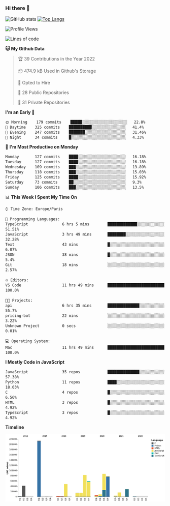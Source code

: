 ### Hi there 👋


![GitHub stats](https://github-readme-stats.vercel.app/api?username=eastkap&theme=dark&show_icons=true&count_private=true)
[![Top Langs](https://github-readme-stats.vercel.app/api/top-langs/?username=eastkap&layout=compact)](https://github.com/anuraghazra/github-readme-stats)



<!--START_SECTION:waka-->
![Profile Views](http://img.shields.io/badge/Profile%20Views-19-blue)

![Lines of code](https://img.shields.io/badge/From%20Hello%20World%20I%27ve%20Written-710926%20lines%20of%20code-blue)

**🐱 My Github Data** 

> 🏆 39 Contributions in the Year 2022
 > 
> 📦 474.9 kB Used in Github's Storage 
 > 
> 💼 Opted to Hire
 > 
> 📜 28 Public Repositories 
 > 
> 🔑 31 Private Repositories  
 > 
**I'm an Early 🐤** 

```text
🌞 Morning    179 commits    █████░░░░░░░░░░░░░░░░░░░░   22.8% 
🌆 Daytime    325 commits    ██████████░░░░░░░░░░░░░░░   41.4% 
🌃 Evening    247 commits    ███████░░░░░░░░░░░░░░░░░░   31.46% 
🌙 Night      34 commits     █░░░░░░░░░░░░░░░░░░░░░░░░   4.33%

```
📅 **I'm Most Productive on Monday** 

```text
Monday       127 commits    ████░░░░░░░░░░░░░░░░░░░░░   16.18% 
Tuesday      127 commits    ████░░░░░░░░░░░░░░░░░░░░░   16.18% 
Wednesday    109 commits    ███░░░░░░░░░░░░░░░░░░░░░░   13.89% 
Thursday     118 commits    ███░░░░░░░░░░░░░░░░░░░░░░   15.03% 
Friday       125 commits    ████░░░░░░░░░░░░░░░░░░░░░   15.92% 
Saturday     73 commits     ██░░░░░░░░░░░░░░░░░░░░░░░   9.3% 
Sunday       106 commits    ███░░░░░░░░░░░░░░░░░░░░░░   13.5%

```


📊 **This Week I Spent My Time On** 

```text
⌚︎ Time Zone: Europe/Paris

💬 Programming Languages: 
TypeScript               6 hrs 5 mins        █████████████░░░░░░░░░░░░   51.51% 
JavaScript               3 hrs 49 mins       ████████░░░░░░░░░░░░░░░░░   32.28% 
Text                     43 mins             █░░░░░░░░░░░░░░░░░░░░░░░░   6.07% 
JSON                     38 mins             █░░░░░░░░░░░░░░░░░░░░░░░░   5.4% 
Git                      18 mins             ░░░░░░░░░░░░░░░░░░░░░░░░░   2.57%

🔥 Editors: 
VS Code                  11 hrs 49 mins      █████████████████████████   100.0%

🐱‍💻 Projects: 
api                      6 hrs 35 mins       ██████████████░░░░░░░░░░░   55.7% 
pricing-bot              22 mins             ░░░░░░░░░░░░░░░░░░░░░░░░░   3.22% 
Unknown Project          0 secs              ░░░░░░░░░░░░░░░░░░░░░░░░░   0.01%

💻 Operating System: 
Mac                      11 hrs 49 mins      █████████████████████████   100.0%

```

**I Mostly Code in JavaScript** 

```text
JavaScript               35 repos            ██████████████░░░░░░░░░░░   57.38% 
Python                   11 repos            ████░░░░░░░░░░░░░░░░░░░░░   18.03% 
C                        4 repos             █░░░░░░░░░░░░░░░░░░░░░░░░   6.56% 
HTML                     3 repos             █░░░░░░░░░░░░░░░░░░░░░░░░   4.92% 
TypeScript               3 repos             █░░░░░░░░░░░░░░░░░░░░░░░░   4.92%

```


**Timeline**

![Chart not found](https://raw.githubusercontent.com/Eastkap/Eastkap/main/charts/bar_graph.png) 


<!--END_SECTION:waka-->

<!--
**Eastkap/eastkap** is a ✨ _special_ ✨ repository because its `README.md` (this file) appears on your GitHub profile.

Here are some ideas to get you started:

- 🔭 I’m currently working on ...
- 🌱 I’m currently learning ...
- 👯 I’m looking to collaborate on ...
- 🤔 I’m looking for help with ...
- 💬 Ask me about ...
- 📫 How to reach me: ...
- 😄 Pronouns: ...
- ⚡ Fun fact: ...
-->
